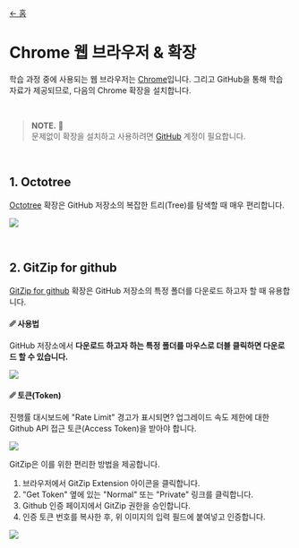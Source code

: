 [← 홈](../README.md)

# Chrome 웹 브라우저 & 확장

학습 과정 중에 사용되는 웹 브라우저는 [Chrome](https://www.google.co.kr/chrome/)입니다.
그리고 GitHub을 통해 학습 자료가 제공되므로, 다음의 Chrome 확장을 설치합니다.

<img src="https://iili.io/F3PO9n.jpg" alt />
<br/>
<br/>

> **NOTE.** 🐧<br/>
> 문제없이 확장을 설치하고 사용하려면 [GitHub](https://github.com/) 계정이 필요합니다.

<br/>

## 1. Octotree

[Octotree](https://chrome.google.com/webstore/detail/octotree-github-code-tree/bkhaagjahfmjljalopjnoealnfndnagc) 확장은 GitHub 저장소의 복잡한 트리(Tree)를 탐색할 때 매우 편리합니다.

![](https://lh3.googleusercontent.com/mDl6_Gm6OEfBjAx5MLZKhOP-2aaLigR7pyUUz7E3XgjVUKsjfHaSVk6LQ6sQrQ5uX9OkVPWjARc=w640-h400-e365-rj-sc0x00ffffff)

<br/>

## 2. GitZip for github

[GitZip for github](https://chrome.google.com/webstore/detail/gitzip-for-github/ffabmkklhbepgcgfonabamgnfafbdlkn) 확장은 GitHub 저장소의 특정 폴더를 다운로드 하고자 할 때 유용합니다.

#### ␥ 사용법

GitHub 저장소에서 **다운로드 하고자 하는 특정 폴더를 마우스로 더블 클릭하면 다운로드 할 수 있습니다.**

![](https://lh3.googleusercontent.com/wtEmjF6lOz3_MtotboW1O4eiywE1f55EF0vaAxwtzJ7qk0QAkVFjrZU522_FTjU3znXxRKXWfw=w640-h400-e365-rj-sc0x00ffffff)

#### ␥ 토큰(Token)

진행률 대시보드에 "Rate Limit" 경고가 표시되면? 업그레이드 속도 제한에 대한 Github API 접근 토큰(Access Token)을 받아야 합니다. 

![](https://lh3.googleusercontent.com/ucl9qIOwkMwBk594EUNprFkbEj64Ej47O9PP7_VcnPfpWKTBanH3-JFQBnY-3JYyT9BGab3L7w=w640-h400-e365-rj-sc0x00ffffff)

GitZip은 이를 위한 편리한 방법을 제공합니다.

1. 브라우저에서 GitZip Extension 아이콘을 클릭합니다.
2. "Get Token" 옆에 있는 "Normal" 또는 "Private" 링크를 클릭합니다.
3. Github 인증 페이지에서 GitZip 권한을 승인합니다.
4. 인증 토큰 번호를 복사한 후, 위 이미지의 입력 필드에 붙여넣고 인증합니다.

![](https://lh3.googleusercontent.com/4HAJv2ySSOeheNMgUIkeWYGDqfDRVNV0lEhA1xeo5AirIMTiEw04iGjkW5a4jype1AhtiVAJkg=w640-h400-e365-rj-sc0x00ffffff)